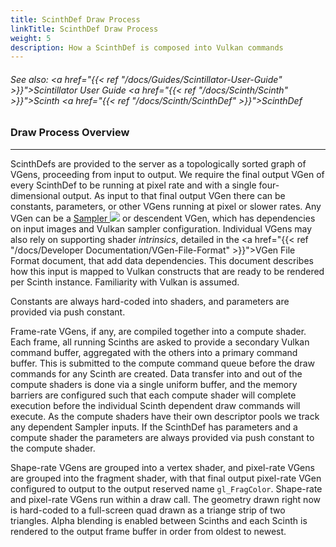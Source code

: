 ```yaml
---
title: ScinthDef Draw Process
linkTitle: ScinthDef Draw Process
weight: 5
description: How a ScinthDef is composed into Vulkan commands
---
```

<!-- generated file, please edit the original .schelp file(in the Scintillator repository) and then run schelpToMarkDown.scdscript to regenerate. -->
###### See also: <a href="{{< ref "/docs/Guides/Scintillator-User-Guide" >}}">Scintillator User Guide</a> <a href="{{< ref "/docs/Scinth/Scinth" >}}">Scinth</a> <a href="{{< ref "/docs/Scinth/ScinthDef" >}}">ScinthDef</a> 



### Draw Process Overview
---



ScinthDefs are provided to the server as a topologically sorted graph of VGens, proceeding from input to output. We require the final output VGen of every ScinthDef to be running at pixel rate and with a single four-dimensional output. As input to that final output VGen there can be constants, parameters, or other VGens running at pixel or slower rates. Any VGen can be a <a href="https://doc.sccode.org/Classes/Sampler.html">Sampler <img src="/images/external-link.svg" class="one-liner"></a> or descendent VGen, which has dependencies on input images and Vulkan sampler configuration. Individual VGens may also rely on supporting shader <em>intrinsics</em>, detailed in the <a href="{{< ref "/docs/Developer Documentation/VGen-File-Format" >}}">VGen File Format</a> document, that add data dependencies. This document describes how this input is mapped to Vulkan constructs that are ready to be rendered per Scinth instance. Familiarity with Vulkan is assumed.



Constants are always hard-coded into shaders, and parameters are provided via push constant.



Frame-rate VGens, if any, are compiled together into a compute shader. Each frame, all running Scinths are asked to provide a secondary Vulkan command buffer, aggregated with the others into a primary command buffer. This is submitted to the compute command queue before the draw commands for any Scinth are created. Data transfer into and out of the compute shaders is done via a single uniform buffer, and the memory barriers are configured such that each compute shader will complete execution before the individual Scinth dependent draw commands will execute. As the compute shaders have their own descriptor pools we track any dependent Sampler inputs. If the ScinthDef has parameters and a compute shader the parameters are always provided via push constant to the compute shader.



Shape-rate VGens are grouped into a vertex shader, and pixel-rate VGens are grouped into the fragment shader, with that final output pixel-rate VGen configured to output to the output reserved name <code>gl_FragColor</code>. Shape-rate and pixel-rate VGens run within a draw call. The geometry drawn right now is hard-coded to a full-screen quad drawn as a triange strip of two triangles. Alpha blending is enabled between Scinths and each Scinth is rendered to the output frame buffer in order from oldest to newest.

